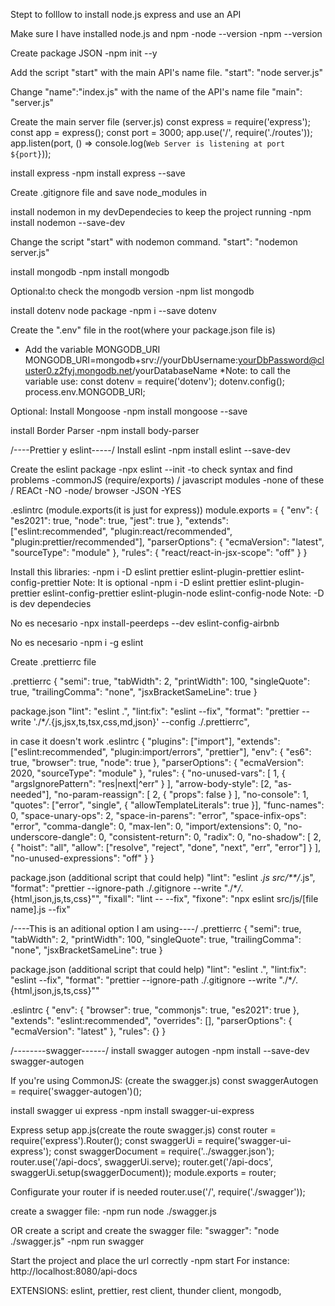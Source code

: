 Stept to folllow to install node.js express and use an API

Make sure I have installed node.js and npm
-node --version
-npm --version

Create package JSON
-npm init --y

Add the script "start" with the main API's name file.
"start": "node server.js"

Change "name":"index.js" with the name of the API's name file
"main": "server.js"

Create the main server file (server.js)
const express = require('express');
const app = express();
const port = 3000;
app.use('/', require('./routes'));
app.listen(port, () => console.log(`Web Server is listening at port ${port}`));

install express
-npm install express --save

Create .gitignore file and save node_modules in

install nodemon in my devDependecies to keep the project running
-npm install nodemon --save-dev

Change the script "start" with nodemon command.
"start": "nodemon server.js"

install mongodb
-npm install mongodb

Optional:to check the mongodb version
-npm list mongodb

install dotenv node package
-npm i --save dotenv

Create the ".env" file in the root(where your package.json file is)

- Add the variable MONGODB_URI
  MONGODB_URI=mongodb+srv://yourDbUsername:yourDbPassword@cluster0.z2fyj.mongodb.net/yourDatabaseName
  \*Note: to call the variable use:
  const dotenv = require('dotenv');
  dotenv.config();
  process.env.MONGODB_URI;

Optional: Install Mongoose
-npm install mongoose --save

install Border Parser
-npm install body-parser

/----Prettier y eslint-----/
Install eslint
-npm install eslint --save-dev

Create the eslint package
-npx eslint --init
-to check syntax and find problems
-commonJS (require/exports) / javascript modules
-none of these / REACt
-NO
-node/ browser
-JSON
-YES

.eslintrc (module.exports(it is just for express))
module.exports = {
"env": {
"es2021": true,
"node": true,
"jest": true
},
"extends": ["eslint:recommended", "plugin:react/recommended", "plugin:prettier/recommended"],
"parserOptions": {
"ecmaVersion": "latest",
"sourceType": "module"
},
"rules": {
"react/react-in-jsx-scope": "off"
}
}

Install this libraries:
-npm i -D eslint prettier eslint-plugin-prettier eslint-config-prettier
Note: It is optional
-npm i -D eslint prettier eslint-plugin-prettier eslint-config-prettier eslint-plugin-node eslint-config-node
Note: -D is dev dependecies

No es necesario
-npx install-peerdeps --dev eslint-config-airbnb

No es necesario
-npm i -g eslint

Create .prettierrc file

.prettierrc
{
"semi": true,
"tabWidth": 2,
"printWidth": 100,
"singleQuote": true,
"trailingComma": "none",
"jsxBracketSameLine": true
}

package.json
"lint": "eslint .",
"lint:fix": "eslint --fix",
"format": "prettier --write './\*_/_.{js,jsx,ts,tsx,css,md,json}' --config ./.prettierrc",

in case it doesn't work
.eslintrc
{
"plugins": ["import"],
"extends": ["eslint:recommended", "plugin:import/errors", "prettier"],
"env": {
"es6": true,
"browser": true,
"node": true
},
"parserOptions": {
"ecmaVersion": 2020,
"sourceType": "module"
},
"rules": {
"no-unused-vars": [
1,
{
"argsIgnorePattern": "res|next|^err"
}
],
"arrow-body-style": [2, "as-needed"],
"no-param-reassign": [
2,
{
"props": false
}
],
"no-console": 1,
"quotes": ["error", "single", { "allowTemplateLiterals": true }],
"func-names": 0,
"space-unary-ops": 2,
"space-in-parens": "error",
"space-infix-ops": "error",
"comma-dangle": 0,
"max-len": 0,
"import/extensions": 0,
"no-underscore-dangle": 0,
"consistent-return": 0,
"radix": 0,
"no-shadow": [
2,
{
"hoist": "all",
"allow": ["resolve", "reject", "done", "next", "err", "error"]
}
],
"no-unused-expressions": "off"
}
}

package.json (additional script that could help)
"lint": "eslint _.js src/\*\*/_.js",
"format": "prettier --ignore-path ./.gitignore --write \"./\*_/_.{html,json,js,ts,css}\"",
"fixall": "lint -- --fix",
"fixone": "npx eslint src/js/[file name].js --fix"

/----This is an aditional option I am using----/
.prettierrc
{
"semi": true,
"tabWidth": 2,
"printWidth": 100,
"singleQuote": true,
"trailingComma": "none",
"jsxBracketSameLine": true
}

package.json (additional script that could help)
"lint": "eslint .",
"lint:fix": "eslint --fix",
"format": "prettier --ignore-path ./.gitignore --write \"./\*_/_.{html,json,js,ts,css}\""

.eslintrc
{
"env": {
"browser": true,
"commonjs": true,
"es2021": true
},
"extends": "eslint:recommended",
"overrides": [],
"parserOptions": {
"ecmaVersion": "latest"
},
"rules": {}
}

/--------swagger------/
install swagger autogen
-npm install --save-dev swagger-autogen

If you're using CommonJS: (create the swagger.js)
const swaggerAutogen = require('swagger-autogen')();

install swagger ui express
-npm install swagger-ui-express

Express setup app.js(create the route swagger.js)
const router = require('express').Router();
const swaggerUi = require('swagger-ui-express');
const swaggerDocument = require('../swagger.json');
router.use('/api-docs', swaggerUi.serve);
router.get('/api-docs', swaggerUi.setup(swaggerDocument));
module.exports = router;

Configurate your router if is needed
router.use('/', require('./swagger'));

create a swagger file:
-npm run node ./swagger.js

OR create a script and create the swagger file:
"swagger": "node ./swagger.js"
-npm run swagger

Start the project and place the url correctly
-npm start
For instance: http://localhost:8080/api-docs

EXTENSIONS: eslint, prettier, rest client, thunder client,
mongodb,
